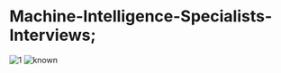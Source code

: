 # Machine-Intelligence-Specialists-Interviews; 
![1](https://user-images.githubusercontent.com/123891111/218652376-6c0c6837-713d-4843-9632-4b2ace622f70.png)
![known](https://user-images.githubusercontent.com/123891111/218652395-590dfc29-da4e-4fdb-af68-d7eddd17ae45.gif)
